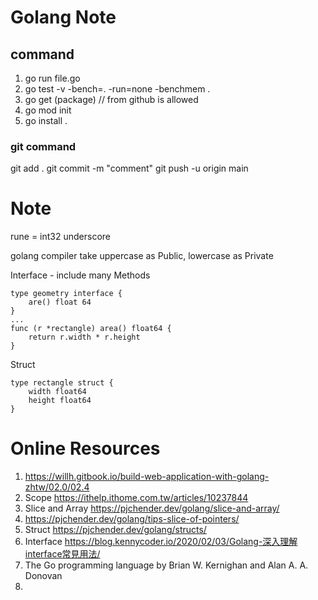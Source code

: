 # Golang Note


## command 
1. go run file.go
2. go test -v -bench=. -run=none -benchmem .
3. go get (package) // from github is allowed
4. go mod init
5. go install .


### git command
git add .
git commit -m "comment"
git push -u origin main



# Note

rune = int32 
underscore

golang compiler take uppercase as Public, lowercase as Private

Interface - include many Methods

````
type geometry interface {
    are() float 64
}
...
func (r *rectangle) area() float64 {
    return r.width * r.height
}
````

Struct

````
type rectangle struct {
    width float64
    height float64
}
````

# Online Resources
1. https://willh.gitbook.io/build-web-application-with-golang-zhtw/02.0/02.4
2. Scope https://ithelp.ithome.com.tw/articles/10237844
3. Slice and Array https://pjchender.dev/golang/slice-and-array/
4. https://pjchender.dev/golang/tips-slice-of-pointers/
5. Struct https://pjchender.dev/golang/structs/
6. Interface https://blog.kennycoder.io/2020/02/03/Golang-深入理解interface常見用法/
7. The Go programming language by Brian W. Kernighan and Alan A. A. Donovan
8. 